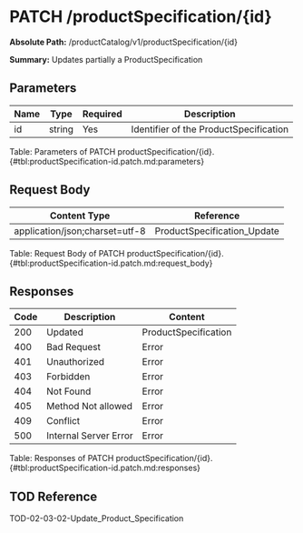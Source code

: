 <!--
    ATTENTION: This file was generated via gradle!
               Do NOT manually edit this file! Any such changes will be overwritten!
-->

# PATCH /productSpecification/{id}

**Absolute Path:** /productCatalog/v1/productSpecification/{id}

**Summary:** Updates partially a ProductSpecification

## Parameters

| Name | Type | Required | Description |
|------|------|----------|-------------|
| id | string | Yes | Identifier of the ProductSpecification |

Table: Parameters of PATCH productSpecification/{id}. {#tbl:productSpecification-id.patch.md:parameters}

## Request Body

| Content Type | Reference |
|--------------|-----------|
| application/json;charset=utf-8 | ProductSpecification_Update |

Table: Request Body of PATCH productSpecification/{id}. {#tbl:productSpecification-id.patch.md:request_body}

## Responses

| Code | Description | Content |
|------|-------------|---------|
| 200 | Updated | ProductSpecification |
| 400 | Bad Request | Error |
| 401 | Unauthorized | Error |
| 403 | Forbidden | Error |
| 404 | Not Found | Error |
| 405 | Method Not allowed | Error |
| 409 | Conflict | Error |
| 500 | Internal Server Error | Error |

Table: Responses of PATCH productSpecification/{id}. {#tbl:productSpecification-id.patch.md:responses}

## TOD Reference

TOD-02-03-02-Update_Product_Specification

